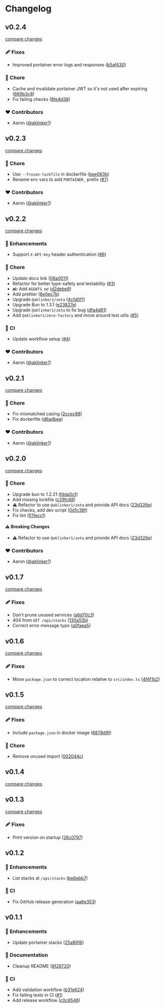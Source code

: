 # Changelog

## v0.2.4

[compare changes](https://github.com/aklinker1/portainer-stack-webhook/compare/v0.2.3...v0.2.4)

### 🩹 Fixes

- Improved portainer error logs and responses ([b5af430](https://github.com/aklinker1/portainer-stack-webhook/commit/b5af430))

### 🏡 Chore

- Cache and invalidate portainer JWT so it's not used after expiring ([669b3c8](https://github.com/aklinker1/portainer-stack-webhook/commit/669b3c8))
- Fix failing checks ([8fe4d38](https://github.com/aklinker1/portainer-stack-webhook/commit/8fe4d38))

### ❤️ Contributors

- Aaron ([@aklinker1](https://github.com/aklinker1))

## v0.2.3

[compare changes](https://github.com/aklinker1/portainer-stack-webhook/compare/v0.2.2...v0.2.3)

### 🏡 Chore

- Use `--frozen-lockfile` in dockerfile ([bee063b](https://github.com/aklinker1/portainer-stack-webhook/commit/bee063b))
- Rename env vars to add `PORTAINER_` prefix ([#7](https://github.com/aklinker1/portainer-stack-webhook/pull/7))

### ❤️ Contributors

- Aaron ([@aklinker1](https://github.com/aklinker1))

## v0.2.2

[compare changes](https://github.com/aklinker1/portainer-stack-webhook/compare/v0.2.1...v0.2.2)

### 🚀 Enhancements

- Support `X-API-Key` header authentication ([#6](https://github.com/aklinker1/portainer-stack-webhook/pull/6))

### 🏡 Chore

- Update docs link ([08a0011](https://github.com/aklinker1/portainer-stack-webhook/commit/08a0011))
- Refactor for better type-safety and testability ([#3](https://github.com/aklinker1/portainer-stack-webhook/pull/3))
- **ai:** Add `AGENTS.md` ([d2debe8](https://github.com/aklinker1/portainer-stack-webhook/commit/d2debe8))
- Add prettier ([8e0ec7b](https://github.com/aklinker1/portainer-stack-webhook/commit/8e0ec7b))
- Upgrade `@aklinker1/zeta` ([4cfd0f1](https://github.com/aklinker1/portainer-stack-webhook/commit/4cfd0f1))
- Upgrade Bun to 1.3.1 ([e23827e](https://github.com/aklinker1/portainer-stack-webhook/commit/e23827e))
- Upgrade `@aklinker1/zeta` to fix bug ([dfa4d61](https://github.com/aklinker1/portainer-stack-webhook/commit/dfa4d61))
- Add `@aklinker1/zero-factory` and move around test utils ([#5](https://github.com/aklinker1/portainer-stack-webhook/pull/5))

### 🤖 CI

- Update workflow setup ([#4](https://github.com/aklinker1/portainer-stack-webhook/pull/4))

### ❤️ Contributors

- Aaron ([@aklinker1](https://github.com/aklinker1))

## v0.2.1

[compare changes](https://github.com/aklinker1/portainer-stack-webhook/compare/v0.2.0...v0.2.1)

### 🏡 Chore

- Fix mismatched casing ([2ccec88](https://github.com/aklinker1/portainer-stack-webhook/commit/2ccec88))
- Fix dockerfile ([d6adbee](https://github.com/aklinker1/portainer-stack-webhook/commit/d6adbee))

### ❤️ Contributors

- Aaron ([@aklinker1](https://github.com/aklinker1))

## v0.2.0

[compare changes](https://github.com/aklinker1/portainer-stack-webhook/compare/v0.1.7...v0.2.0)

### 🏡 Chore

- Upgrade bun to 1.2.21 ([fdda0cf](https://github.com/aklinker1/portainer-stack-webhook/commit/fdda0cf))
- Add missing lockfile ([c29fc68](https://github.com/aklinker1/portainer-stack-webhook/commit/c29fc68))
- ⚠️  Refactor to use `@aklinker1/zeta` and provide API docs ([23d326e](https://github.com/aklinker1/portainer-stack-webhook/commit/23d326e))
- Fix checks, add dev script ([0d1c38f](https://github.com/aklinker1/portainer-stack-webhook/commit/0d1c38f))
- Fix lint ([511eccf](https://github.com/aklinker1/portainer-stack-webhook/commit/511eccf))

#### ⚠️ Breaking Changes

- ⚠️  Refactor to use `@aklinker1/zeta` and provide API docs ([23d326e](https://github.com/aklinker1/portainer-stack-webhook/commit/23d326e))

### ❤️ Contributors

- Aaron ([@aklinker1](https://github.com/aklinker1))

## v0.1.7

[compare changes](https://github.com/aklinker1/portainer-stack-webhook/compare/v0.1.6...v0.1.7)

### 🩹 Fixes

- Don't prune unused services ([a6d70c3](https://github.com/aklinker1/portainer-stack-webhook/commit/a6d70c3))
- 404 from `GET /api/stacks` ([130a53b](https://github.com/aklinker1/portainer-stack-webhook/commit/130a53b))
- Correct error message typo ([a0faea5](https://github.com/aklinker1/portainer-stack-webhook/commit/a0faea5))

## v0.1.6

[compare changes](https://github.com/aklinker1/portainer-stack-webhook/compare/v0.1.5...v0.1.6)

### 🩹 Fixes

- Move `package.json` to correct location relative to `src/index.ts` ([4f4f1b2](https://github.com/aklinker1/portainer-stack-webhook/commit/4f4f1b2))

## v0.1.5

[compare changes](https://github.com/aklinker1/portainer-stack-webhook/compare/v0.1.4...v0.1.5)

### 🩹 Fixes

- Include `package.json` in docker image ([6878d9f](https://github.com/aklinker1/portainer-stack-webhook/commit/6878d9f))

### 🏡 Chore

- Remove unused import ([002044c](https://github.com/aklinker1/portainer-stack-webhook/commit/002044c))

## v0.1.4

[compare changes](https://github.com/aklinker1/portainer-stack-webhook/compare/v0.1.3...v0.1.4)

## v0.1.3

[compare changes](https://github.com/aklinker1/portainer-stack-webhook/compare/v0.1.2...v0.1.3)

### 🩹 Fixes

- Print version on startup ([26c0797](https://github.com/aklinker1/portainer-stack-webhook/commit/26c0797))

## v0.1.2

### 🚀 Enhancements

- List stacks at `/api/stacks` ([be6ebb7](https://github.com/aklinker1/portainer-stack-webhook/commit/be6ebb7))

### 🤖 CI

- Fix GitHub release generation ([aa6e353](https://github.com/aklinker1/portainer-stack-webhook/commit/aa6e353))

## v0.1.1

### 🚀 Enhancements

- Update portainer stacks ([25a8916](https://github.com/aklinker1/portainer-stack-webhook/commit/25a8916))

### 📖 Documentation

- Cleanup README ([6f28720](https://github.com/aklinker1/portainer-stack-webhook/commit/6f28720))

### 🤖 CI

- Add validation workflow ([b31e624](https://github.com/aklinker1/portainer-stack-webhook/commit/b31e624))
- Fix failing tests in CI ([#1](https://github.com/aklinker1/portainer-stack-webhook/pull/1))
- Add release workflow ([c0c8546](https://github.com/aklinker1/portainer-stack-webhook/commit/c0c8546))
